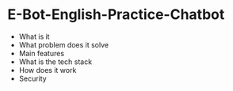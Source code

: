# E-Bot-English-Practice-Chatbot

- What is it
- What problem does it solve
- Main features
- What is the tech stack
- How does it work
- Security
